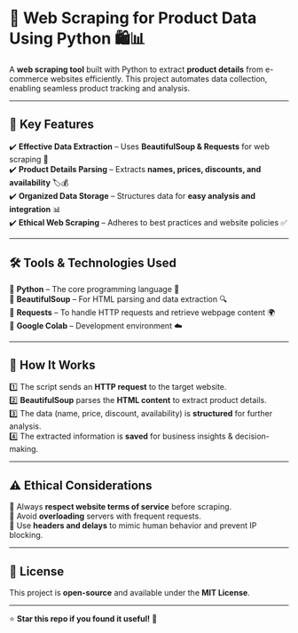# 🚀 Web Scraping for Product Data Using Python 🛍️📊  

A **web scraping tool** built with Python to extract **product details** from e-commerce websites efficiently. This project automates data collection, enabling seamless product tracking and analysis.  

---

## 🔹 Key Features  
✔️ **Effective Data Extraction** – Uses **BeautifulSoup & Requests** for web scraping 📡  
✔️ **Product Details Parsing** – Extracts **names, prices, discounts, and availability** 🏷️💰  
✔️ **Organized Data Storage** – Structures data for **easy analysis and integration** 📊  
✔️ **Ethical Web Scraping** – Adheres to best practices and website policies ✅  

---

## 🛠 Tools & Technologies Used  
🔹 **Python** – The core programming language 🐍  
🔹 **BeautifulSoup** – For HTML parsing and data extraction 🔍  
🔹 **Requests** – To handle HTTP requests and retrieve webpage content 🌍  
🔹 **Google Colab** – Development environment ☁️  

---

## 🔄 How It Works  
1️⃣ The script sends an **HTTP request** to the target website.  
2️⃣ **BeautifulSoup** parses the **HTML content** to extract product details.  
3️⃣ The data (name, price, discount, availability) is **structured** for further analysis.  
4️⃣ The extracted information is **saved** for business insights & decision-making.  


---

## ⚠️ Ethical Considerations  
🔹 Always **respect website terms of service** before scraping.  
🔹 Avoid **overloading** servers with frequent requests.  
🔹 Use **headers and delays** to mimic human behavior and prevent IP blocking.  

---

## 📜 License  
This project is **open-source** and available under the **MIT License**.  


---

⭐ **Star this repo if you found it useful!** 🚀
